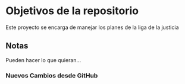 # Objetivos de la repositorio

Este proyecto se encarga de manejar los planes de la liga de la justicia


## Notas
Pueden hacer lo que quieran...

### Nuevos Cambios desde GitHub
